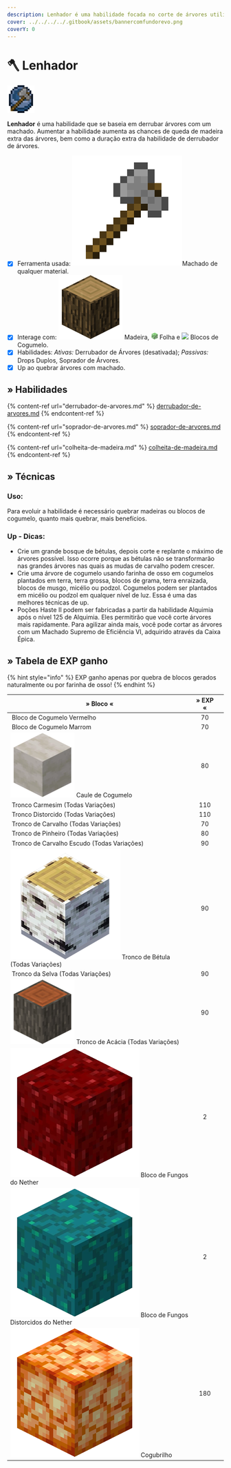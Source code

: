 ```yaml
---
description: Lenhador é uma habilidade focada no corte de árvores utilizando um machado.
cover: ../../../../.gitbook/assets/bannercomfundorevo.png
coverY: 0
---
```


# 🪓 Lenhador

![](../../../../.gitbook/assets/WoodcuttingSkill.webp)

**Lenhador** é uma habilidade que se baseia em derrubar árvores com um machado. Aumentar a habilidade aumenta as chances de queda de madeira extra das árvores, bem como a duração extra da habilidade de derrubador de árvores.

* [x] Ferramenta usada: <img src="../../../../.gitbook/assets/Stoneaxe (1).webp" alt="" data-size="line">Machado de qualquer material.
* [x] Interage com: <img src="../../../../.gitbook/assets/Wood.webp" alt="" data-size="line"> Madeira, ![](../../../../.gitbook/assets/Leaves.webp) Folha e ![](../../../../.gitbook/assets/Rsz\_32px-redmushroomcap.webp) Blocos de Cogumelo.
* [x] Habilidades: _Ativas:_ Derrubador de Árvores (desativada); _Passivas:_ Drops Duplos, Soprador de Árvores.
* [x] Up ao quebrar árvores com machado.

## » Habilidades

{% content-ref url="derrubador-de-arvores.md" %}
[derrubador-de-arvores.md](derrubador-de-arvores.md)
{% endcontent-ref %}

{% content-ref url="soprador-de-arvores.md" %}
[soprador-de-arvores.md](soprador-de-arvores.md)
{% endcontent-ref %}

{% content-ref url="colheita-de-madeira.md" %}
[colheita-de-madeira.md](colheita-de-madeira.md)
{% endcontent-ref %}

## » Técnicas

### Uso:

Para evoluir a habilidade é necessário quebrar madeiras ou blocos de cogumelo, quanto mais quebrar, mais benefícios.

### Up - Dicas:

* Crie um grande bosque de bétulas, depois corte e replante o máximo de árvores possível. Isso ocorre porque as bétulas não se transformarão nas grandes árvores nas quais as mudas de carvalho podem crescer.
* Crie uma árvore de cogumelo usando farinha de osso em cogumelos plantados em terra, terra grossa, blocos de grama, terra enraizada, blocos de musgo, micélio ou podzol. Cogumelos podem ser plantados em micélio ou podzol em qualquer nível de luz. Essa é uma das melhores técnicas de up.
* Poções Haste II podem ser fabricadas a partir da habilidade Alquimia após o nível 125 de Alquimia. Eles permitirão que você corte árvores mais rapidamente. Para agilizar ainda mais, você pode cortar as árvores com um Machado Supremo de Eficiência VI, adquirido através da Caixa Épica.

## » Tabela de EXP ganho

{% hint style="info" %}
EXP ganho apenas por quebra de blocos gerados naturalmente ou por farinha de osso!
{% endhint %}

<table><thead><tr><th>» Bloco «</th><th align="center">» EXP «</th><th data-hidden></th></tr></thead><tbody><tr><td><img src="../../../../.gitbook/assets/Red_Mushroom_Block_%28EU%29_JE2_BE2.webp" alt="" data-size="line"> Bloco de Cogumelo Vermelho</td><td align="center">70</td><td></td></tr><tr><td><img src="../../../../.gitbook/assets/150px-Brown_Mushroom_Block_%28E%29.webp" alt="" data-size="line"> Bloco de Cogumelo Marrom</td><td align="center">70</td><td></td></tr><tr><td><img src="../../../../.gitbook/assets/150px-Mushroom_Stem.webp" alt="" data-size="line"> Caule de Cogumelo</td><td align="center">80</td><td></td></tr><tr><td><img src="../../../../.gitbook/assets/Crimson_Stem_%28UD%29_BE1.webp" alt="" data-size="line"> Tronco Carmesim (Todas Variações)</td><td align="center">110</td><td></td></tr><tr><td><img src="../../../../.gitbook/assets/Warped_Stem_%28UD%29_BE1.webp" alt="" data-size="line"> Tronco Distorcido (Todas Variações)</td><td align="center">110</td><td></td></tr><tr><td><img src="../../../../.gitbook/assets/Oak_Log_%28UD%29_JE5_BE3.webp" alt="" data-size="line"> Tronco de Carvalho (Todas Variações)</td><td align="center">70</td><td></td></tr><tr><td><img src="../../../../.gitbook/assets/Spruce_Log_%28UD%29_JE3.webp" alt="" data-size="line"> Tronco de Pinheiro (Todas Variações)</td><td align="center">80</td><td></td></tr><tr><td><img src="../../../../.gitbook/assets/Dark_Oak_Log_%28UD%29_JE2_BE1.webp" alt="" data-size="line"> Tronco de Carvalho Escudo (Todas Variações)</td><td align="center">90</td><td></td></tr><tr><td><img src="../../../../.gitbook/assets/Birch_Log.webp" alt="" data-size="line"> Tronco de Bétula (Todas Variações)</td><td align="center">90</td><td></td></tr><tr><td><img src="../../../../.gitbook/assets/Acacia_Log_%28UD%29_JE1.webp" alt="" data-size="line"> Tronco da Selva (Todas Variações)</td><td align="center">90</td><td></td></tr><tr><td><img src="../../../../.gitbook/assets/Acacia_Log.webp" alt="" data-size="line"> Tronco de Acácia (Todas Variações)</td><td align="center">90</td><td></td></tr><tr><td><img src="../../../../.gitbook/assets/Nether_Wart_Block_JE1_BE1.webp" alt="" data-size="line"> Bloco de Fungos do Nether</td><td align="center">2</td><td></td></tr><tr><td><img src="../../../../.gitbook/assets/Warped_Wart_Block_JE1_BE1.webp" alt="" data-size="line"> Bloco de Fungos Distorcidos do Nether</td><td align="center">2</td><td></td></tr><tr><td><img src="../../../../.gitbook/assets/Shroomlight_JE1_BE1.webp" alt="" data-size="line"> Cogubrilho</td><td align="center">180</td><td></td></tr></tbody></table>
